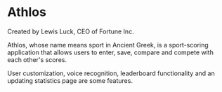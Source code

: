 # Athlos
Created by Lewis Luck, CEO of Fortune Inc. 

Athlos, whose name means sport in Ancient Greek, is a sport-scoring application that allows users to enter, save, compare and compete with each other's scores. 

User customization, voice recognition, leaderboard functionality and an updating statistics page are some features. 
